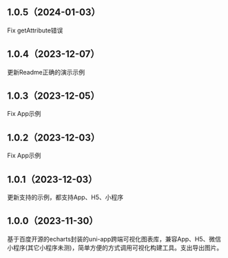 ## 1.0.5（2024-01-03）
Fix getAttribute错误
## 1.0.4（2023-12-07）
更新Readme正确的演示示例
## 1.0.3（2023-12-05）
Fix App示例
## 1.0.2（2023-12-03）
Fix App示例
## 1.0.1（2023-12-03）
更新支持的示例，都支持App、H5、小程序
## 1.0.0（2023-11-30）
基于百度开源的echarts封装的uni-app跨端可视化图表库，兼容App、H5、微信小程序(其它小程序未测)，简单方便的方式调用可视化构建工具。支出导出图片。
